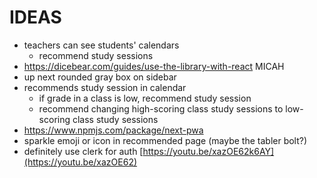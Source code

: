 # IDEAS

- teachers can see students' calendars
  - recommend study sessions
- <https://dicebear.com/guides/use-the-library-with-react> MICAH
- up next rounded gray box on sidebar
- recommends study session in calendar
  - if grade in a class is low, recommend study session
  - recommend changing high-scoring class study sessions to low-scoring class study sessions
- <https://www.npmjs.com/package/next-pwa>
- sparkle emoji or icon in recommended page (maybe the tabler bolt?)
- definitely use clerk for auth [https://youtu.be/xazOE62k6AY](https://youtu.be/xazOE62)
